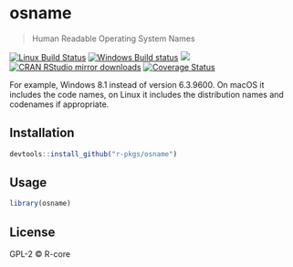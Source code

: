 
# osname

> Human Readable Operating System Names

[![Linux Build Status](https://travis-ci.org/r-pkgs/osname.svg?branch=master)](https://travis-ci.org/r-pkgs/osname)
[![Windows Build status](https://ci.appveyor.com/api/projects/status/github/r-pkgs/osname?svg=true)](https://ci.appveyor.com/project/gaborcsardi/osname)
[![](http://www.r-pkg.org/badges/version/osname)](http://www.r-pkg.org/pkg/osname)
[![CRAN RStudio mirror downloads](http://cranlogs.r-pkg.org/badges/osname)](http://www.r-pkg.org/pkg/osname)
[![Coverage Status](https://img.shields.io/codecov/c/github/r-pkgs/osname/master.svg)](https://codecov.io/github/r-pkgs/osname?branch=master)

For example, Windows 8.1 instead of version 6.3.9600.
On macOS it includes the code names, on Linux it includes the
distribution names and codenames if appropriate.

## Installation

```r
devtools::install_github("r-pkgs/osname")
```

## Usage

```r
library(osname)
```

## License

GPL-2 © R-core
